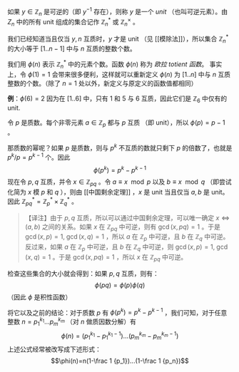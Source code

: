 
如果 $y \in \mathbb{Z}_n$ 是可逆的（即 $y^{-1}$ 存在），则称 $y$ 是一个 *unit* （也叫可逆元素）。由 $Z_n$ 中的所有 unit 组成的集合记作 $\mathbb{Z}^*_n$ 或 $\mathbb{Z}^\times_n$ 。

我们已经知道当且仅当 $y,n$ 互质时，$y$ 才是 unit （见 [[模除法]]），所以集合 $\mathbb{Z}^*_n$ 的大小等于 $[1..n-1]$ 中与 $n$ 互质的整数个数。

我们用 $\phi(n)$ 表示 $\mathbb{Z}^*_n$ 中的元素个数。函数 $\phi(n)$ 称为 *欧拉 totient 函数*。 事实上，令 $\phi(1)=1$ 会带来很多便利，这样就可以重新定义 $\phi(n)$ 为 $[1..n]$ 中与 $n$ 互质整数的个数。（除了 $n=1$ 处以外，新定义与原定义的函数值都相同）

**例**：$\phi(6)=2$ 因为在 $[1..6]$ 中，只有 $1$ 和 $5$ 与 $6$ 互质，因此它们是 $\mathbb{Z}_6$ 中仅有的 unit.

令 $p$ 是质数。每个非零元素 $a \in \mathbb{Z}_p$ 都与 $p$ 互质 （即 unit），所以 $\phi(p)=p-1$ 。

那质数的幂呢？如果 $p$ 是质数，则与 $p^k$ 不互质的数就只剩下 $p$ 的倍数了，也就是 $p^k/p=p^{k-1}$ 个。因此 
$$\phi(p^k)=p^k-p^{k-1}$$
现在令 $p,q$ 互质，并令 $x \in \mathbb{Z}_{pq}$ 。令 $a \equiv x \mod p$ 以及 $b \equiv x \mod q$ （即尝试化简为 $x$ 模 $p$ 和 $q$ ），则由 [[中国剩余定理]] ，$x$ 是 unit 当且仅当 $a, b$ 是 unit。因此 $\mathbb{Z}^*_{pq}=\mathbb{Z}^*_p \times \mathbb{Z}^*_q$ 。

> 【译注】由于 $p,q$ 互质，所以可以通过中国剩余定理，可以唯一确定 $x \iff (a,b)$ 之间的关系。如果 $x$ 在 $\mathbb{Z}_{pq}$ 中可逆，则有 $\gcd(x, pq)=1$ 。于是 $\gcd(x,p)=1,\; \gcd(x,q)=1$ ，所以 $a$ 在 $\mathbb{Z}_p$ 中可逆，且 $b$ 在 $\mathbb{Z}_q$ 中可逆。反过来，如果 $a$ 在 $\mathbb{Z}_p$ 中可逆，且 $b$ 在 $\mathbb{Z}_q$ 中可逆，则 $\gcd(x,p)=1,\; \gcd(x,q)=1$ 。于是 $\gcd(x, pq)=1$ ，所以 $x$ 在 $\mathbb{Z}_{pq}$ 中可逆。

检查这些集合的大小就会得到：如果 $p,q$ 互质，则有：$$\phi(pq)=\phi(p)\phi(q)$$ （因此 $\phi$ 是积性函数）

将它以及之前的结论：对于质数 $p$ 有 $\phi(p^k)=p^k - p^{k-1}$ ，我们可知，对于任意整数 $n=p_1^{k_1}...p_m^{k_m}$ （对 $n$ 做质因数分解）有 $$\phi(n)=(p^{k_1}_1-p^{k_1-1}_1)...(p^{k_m}_m-p^{k_m-1}_m)$$上述公式经常被改写成下述形式：$$\phi(n)=n(1-\frac 1 {p_1})...(1-\frac 1 {p_n})$$
